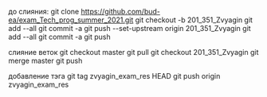до слияния:
git clone https://github.com/bud-ea/exam_Tech_prog_summer_2021.git
git checkout -b 201_351_Zvyagin
git add --all
git commit -a
git push --set-upstream origin 201_351_Zvyagin
git add --all
git commit -a
git push

слияние веток
git checkout master
git pull
git checkout 201_351_Zvyagin
git merge master
git push

добавление тэга
git tag zvyagin_exam_res HEAD
git push origin zvyagin_exam_res 
